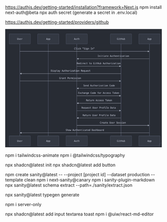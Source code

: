 https://authjs.dev/getting-started/installation?framework=Next.js
npm install next-auth@beta
npx auth secret (generate a secret in .env.local)


https://authjs.dev/getting-started/providers/github

![img.png](img.png)

npm i tailwindcss-animate
npm i @tailwindcss/typography

npx shadcn@latest init
npx shadcn@latest add button

npm create sanity@latest -- --project [project id] --dataset production --template clean
npm i next-sanity@canary
npm i sanity-plugin-markdown
npx sanity@latest schema extract --path=./sanity/extract.json

npx sanity@latest typegen generate

npm i server-only

npx shadcn@latest add input textarea toast
npm i @uiw/react-md-editor
